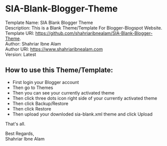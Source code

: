 # SIA-Blank-Blogger-Theme

Template Name: SIA Blank Blogger Theme \
Description: This is a Blank Theme/Template For Blogger-Blogspot Website. \
Template URI: https://github.com/shahriaribnealam/SIA-Blank-Blogger-Theme. \
Author: Shahriar Ibne Alam \
Author URI: https://www.shahriaribnealam.com \
Version: Latest

## How to use this Theme/Template:
* First login your Blogger account
* Then go to Themes
* Then you can see your currently activated theme
* Then click three dots icon right side of your currently activated theme
* Then click Backup/Restore
* Then click Restore
* Then upload your downloded sia-blank.xml theme and click Upload

That's all.

Best Regards, \
Shahriar Ibne Alam
